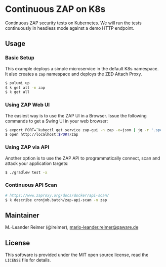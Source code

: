 # Continuous ZAP on K8s

Continuous ZAP security tests on Kubernetes. We will run the tests continuously
in headless mode against a demo HTTP endpoint.

## Usage

### Basic Setup

This example deploys a simple microservice in the default K8s namespace. It also
creates a `zap` namespace and deploys the ZED Attach Proxy.

```bash
$ pulumi up
$ k get all -n zap
$ k get all
```

### Using ZAP Web UI

The easiest way is to use the ZAP UI in a Browser. Issue the following commands to get a
Swing UI in your web browser:
```bash
$ export PORT=`kubectl get service zap-gui -n zap -o=json | jq -r '.spec.ports[] | select (.name | test("http")) | .nodePort'`
$ open http://localhost:$PORT/zap
```

### Using ZAP via API

Another option is to use the ZAP API to programmatically connect, scan and attack your application targets:
```bash
$ ./gradlew test -x
```

### Continuous API Scan

```bash
# https://www.zaproxy.org/docs/docker/api-scan/
$ k describe cronjob.batch/zap-api-scan -n zap
```

## Maintainer

M.-Leander Reimer (@lreimer), <mario-leander.reimer@qaware.de>

## License

This software is provided under the MIT open source license, read the `LICENSE` file for details.
